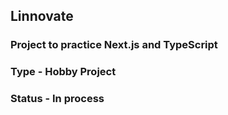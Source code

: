 ## Linnovate

### Project to practice Next.js and TypeScript

### Type - Hobby Project
### Status - In process
